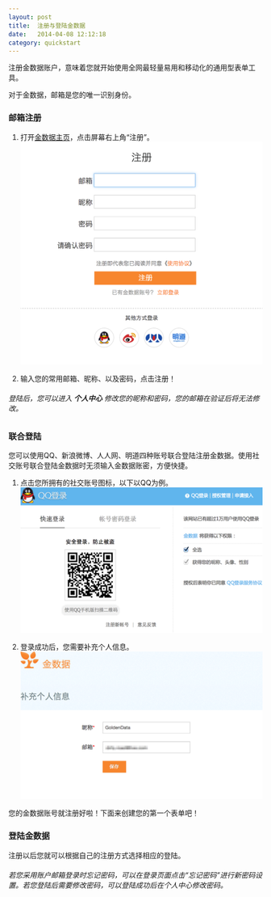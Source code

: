 ```yaml
---
layout: post
title:  注册与登陆金数据
date:   2014-04-08 12:12:18
category: quickstart
---
```


注册金数据账户，意味着您就开始使用全网最轻量易用和移动化的通用型表单工具。

对于金数据，邮箱是您的唯一识别身份。

### 邮箱注册

1. 打开[金数据主页](https://jinshuju.net/)，点击屏幕右上角“注册”。
	![](/images/register-goldendata-1.png)

2. 输入您的常用邮箱、昵称、以及密码，点击注册！

###### 登陆后，您可以进入 **个人中心** 修改您的昵称和密码，您的邮箱在验证后将无法修改。

### 联合登陆

您可以使用QQ、新浪微博、人人网、明道四种账号联合登陆注册金数据。使用社交账号联合登陆金数据时无须输入金数据账密，方便快捷。

1. 点击您所拥有的社交账号图标，以下以QQ为例。
	![](/images/register-goldendata-2.png)

2. 登录成功后，您需要补充个人信息。
	![](/images/register-goldendata-3.png)

您的金数据账号就注册好啦！下面来创建您的第一个表单吧！


### 登陆金数据

注册以后您就可以根据自己的注册方式选择相应的登陆。

###### 若您采用账户邮箱登录时忘记密码，可以在登录页面点击“忘记密码”进行新密码设置。若您登陆后需要修改密码，可以登陆成功后在个人中心修改密码。
